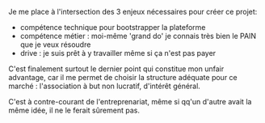 Je me place à l'intersection des 3 enjeux nécessaires pour créer ce projet:

- compétence technique pour bootstrapper la plateforme
- compétence métier : moi-même 'grand do' je connais très bien le PAIN que je veux résoudre
- drive : je suis prêt à y travailler même si ça n'est pas payer


C'est finalement surtout le dernier point qui constitue mon unfair advantage, car il me permet de choisir la structure adéquate pour ce marché : l'association à but non lucratif, d'intérêt général.

C'est à contre-courant de l'entreprenariat, même si qq'un d'autre avait la même idée, il ne le ferait sûrement pas.
